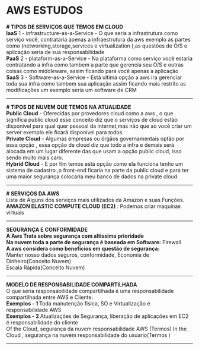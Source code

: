 # AWS ESTUDOS  
<strong># TIPOS DE SERVIÇOS QUE TEMOS EM CLOUD </strong>
<br>
<strong>IaaS</strong> 
1 - infrastructure-as-a-Service - 
O que seria a infrastrutura como serviço você, contrataria apenas a infraestrutura da aws exemplo as partes como (networking,storage,services e virtualization ),as questões de O/S e aplicação seria de sua
responsabilidade
<br>
<strong>PaaS</strong>
2 - plataform-as-a-Service -
Na plataforma como serviço você estaria contratando a infra como  tambem a parte que gerencia  seu O/S e outras coisas como middleware, assim ficando para você apenas a aplicação
<br>
<strong>SaaS</strong>
3 - Software-as-a-Service -
Está ultima opção a aws ira gerenciar toda sua infra como tambem sua aplicação assim ficando mais restrito as modificações um exemplo seria um software de CRM
______________________________________________________________________________________________________________________________________________________________________________________________________________
<strong># TIPOS DE NUVEM QUE TEMOS NA ATUALIDADE</strong>
<br>
<strong>Public Cloud</strong> - Oferecidas por provedores cloud como a aws , o que significa public cloud esse conceito diz que o serviços de cloud estão disponivel para qual quer pessoal da internet,mas não
que ao você criar um server exemplo ele ficará disponivel para todos.
<br>
<strong>Private Cloud</strong> - Algumas empresas ou órgãos governamentais optão por essa opção , essa opção de cloud diz que todo a infra e demais será alocada em um lugar diferente das que usam a opção public cloud, 
isso sendo muito mais caro.
<br>
<strong>Hybrid Cloud</strong> - E por fim temos está opção como ela funciona tenho um sistema de cadastro ,o front-end ficaria na parte da public cloud e para ter uma maior segurança colocaria meu banco de
dados na private cloud.
_____________________________________________________________________________________________________________________________________________________________________________________________________________
<strong># SERVIÇOS DA AWS </strong>
<br>
Lista de Alguns dos serviços mais utilizados da Amazon e suas Funções.
<br>
<strong>AMAZON ELASTIC COMPUTE CLOUD (EC2)</strong> : Podemos criar maquinas virtuais 

____________________________________________________________________________________________________________________________________________________________________________________________________________
<strong>SEGURANÇA E CONFORMIDADE </strong>
<br>
<strong>A Aws Trata sobre segurança com altissima prioridade</strong>
<br>
<strong>Na nuvem toda a parte de segurança é baseada em Software:</strong>
Firewall
<br>
<strong>A aws considera como  beneficios em questão de segurança:</strong>
<br>
Manter nosso dados seguros, conformidade, Economia de Dinheiro(Conceito Nuvem)
<br>
Escala Rápida(Conceito Nuvem)
___________________________________________________________________________________________________________
<strong>MODELO DE RESPONSABILIDADE COMPARTILHADA</strong>
<br>
O que seria responsabilidade compartilhada é uma responsabilidade compartilhada entre AWS e Cliente.
<br>
<strong>Exemplos - 1 </strong> Toda manutenção fisica, SO e Virtualização é responsabilidade AWS 
<br>
<strong>Exemplos - 2 </strong> Atualizações de Segurança, liberação de aplicações em EC2 é responsabilidade do cliente
<br>
Of the Cloud, segurança da nuvem responsabilidade AWS (Termos)
In the Cloud , segurança na nuvem responsabilidade do usuario(Termos )
___________________________________________________________________________________________________________





